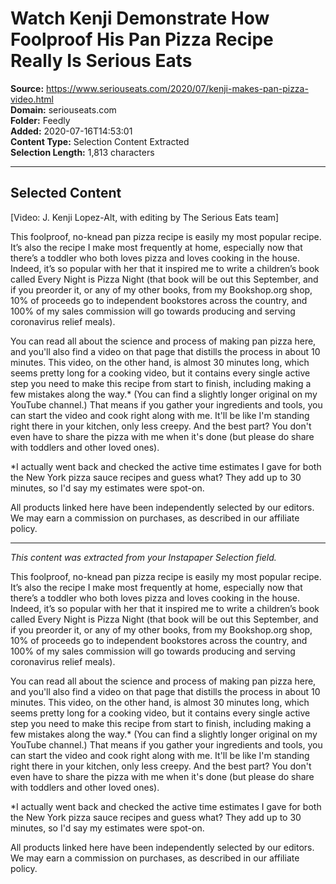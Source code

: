 # Watch Kenji Demonstrate How Foolproof His Pan Pizza Recipe Really Is Serious Eats

**Source:** https://www.seriouseats.com/2020/07/kenji-makes-pan-pizza-video.html  
**Domain:** seriouseats.com  
**Folder:** Feedly  
**Added:** 2020-07-16T14:53:01  
**Content Type:** Selection Content Extracted  
**Selection Length:** 1,813 characters  


---

## Selected Content

[Video: J. Kenji Lopez-Alt, with editing by The Serious Eats team]

This foolproof, no-knead pan pizza recipe is easily my most popular recipe. It’s also the recipe I make most frequently at home, especially now that there’s a toddler who both loves pizza and loves cooking in the house. Indeed, it’s so popular with her that it inspired me to write a children’s book called Every Night is Pizza Night (that book will be out this September, and if you preorder it, or any of my other books, from my Bookshop.org shop, 10% of proceeds go to independent bookstores across the country, and 100% of my sales commission will go towards producing and serving coronavirus relief meals).

You can read all about the science and process of making pan pizza here, and you'll also find a video on that page that distills the process in about 10 minutes. This video, on the other hand, is almost 30 minutes long, which seems pretty long for a cooking video, but it contains every single active step you need to make this recipe from start to finish, including making a few mistakes along the way.* (You can find a slightly longer original on my YouTube channel.) That means if you gather your ingredients and tools, you can start the video and cook right along with me. It'll be like I'm standing right there in your kitchen, only less creepy. And the best part? You don't even have to share the pizza with me when it's done (but please do share with toddlers and other loved ones).

*I actually went back and checked the active time estimates I gave for both the New York pizza sauce recipes and guess what? They add up to 30 minutes, so I'd say my estimates were spot-on.

All products linked here have been independently selected by our editors. We may earn a commission on purchases, as described in our affiliate policy.

---

*This content was extracted from your Instapaper Selection field.*

This foolproof, no-knead pan pizza recipe is easily my most popular recipe. It’s also the recipe I make most frequently at home, especially now that there’s a toddler who both loves pizza and loves cooking in the house. Indeed, it’s so popular with her that it inspired me to write a children’s book called Every Night is Pizza Night (that book will be out this September, and if you preorder it, or any of my other books, from my Bookshop.org shop, 10% of proceeds go to independent bookstores across the country, and 100% of my sales commission will go towards producing and serving coronavirus relief meals).

You can read all about the science and process of making pan pizza here, and you'll also find a video on that page that distills the process in about 10 minutes. This video, on the other hand, is almost 30 minutes long, which seems pretty long for a cooking video, but it contains every single active step you need to make this recipe from start to finish, including making a few mistakes along the way.* (You can find a slightly longer original on my YouTube channel.) That means if you gather your ingredients and tools, you can start the video and cook right along with me. It'll be like I'm standing right there in your kitchen, only less creepy. And the best part? You don't even have to share the pizza with me when it's done (but please do share with toddlers and other loved ones).

*I actually went back and checked the active time estimates I gave for both the New York pizza sauce recipes and guess what? They add up to 30 minutes, so I'd say my estimates were spot-on.

All products linked here have been independently selected by our editors. We may earn a commission on purchases, as described in our affiliate policy.

